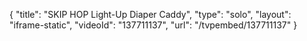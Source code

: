 {
    "title": "SKIP HOP Light-Up Diaper Caddy",
    "type": "solo",
    "layout": "iframe-static",
    "videoId": "137711137",
    "url": "\/tvpembed\/137711137"
}